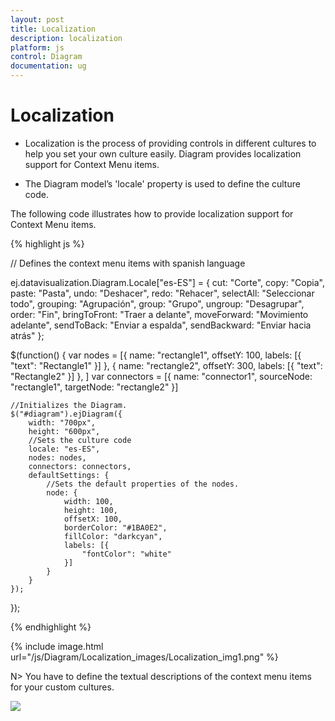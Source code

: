 ```yaml
---
layout: post
title: Localization
description: localization 
platform: js
control: Diagram
documentation: ug
---
```


# Localization

  * Localization is the process of providing controls in different cultures to help you set your own culture easily. Diagram provides localization support for Context Menu items.  

  * The Diagram model’s 'locale' property is used to define the culture code. 

The following code illustrates how to provide localization support for Context Menu items.

{% highlight js %}

// Defines the context menu items with spanish language

ej.datavisualization.Diagram.Locale["es-ES"] = {
    cut: "Corte",
    copy: "Copia",
    paste: "Pasta",
    undo: "Deshacer",
    redo: "Rehacer",
    selectAll: "Seleccionar todo",
    grouping: "Agrupación",
    group: "Grupo",
    ungroup: "Desagrupar",
    order: "Fin",
    bringToFront: "Traer a delante",
    moveForward: "Movimiento adelante",
    sendToBack: "Enviar a espalda",
    sendBackward: "Enviar hacia atrás"
};

$(function() {
    var nodes = [{
        name: "rectangle1",
        offsetY: 100,
        labels: [{
            "text": "Rectangle1"
        }]
    }, {
        name: "rectangle2",
        offsetY: 300,
        labels: [{
            "text": "Rectangle2"
        }]
    }, ]
    var connectors = [{
        name: "connector1",
        sourceNode: "rectangle1",
        targetNode: "rectangle2"
    }]

    //Initializes the Diagram.
    $("#diagram").ejDiagram({
        width: "700px",
        height: "600px",
        //Sets the culture code
        locale: "es-ES",
        nodes: nodes,
        connectors: connectors,
        defaultSettings: {
            //Sets the default properties of the nodes.
            node: {
                width: 100,
                height: 100,
                offsetX: 100,
                borderColor: "#1BA0E2",
                fillColor: "darkcyan",
                labels: [{
                    "fontColor": "white"
                }]
            }
        }
    });
});

{% endhighlight %}


{% include image.html url="/js/Diagram/Localization_images/Localization_img1.png" %}

N> You have to define the textual descriptions of the context menu items for your custom cultures.

![]("/js/Diagram/Localization_images/Localization_img1.png") 

